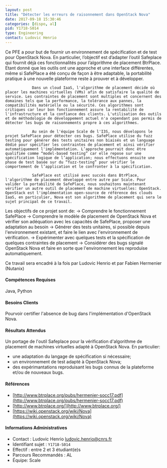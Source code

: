 ```yaml
---
layout: post
title: "Détecter les erreurs de raisonnement dans OpenStack Nova"
date: 2017-09-18 15:30:46
categories: [dispo, al]
pid: Y1718-S014
type: Engineering
contact: Ludovic Henrio
---
```

       
Ce PFE a pour but de fournir un environnement de spécification et de test pour OpenStack Nova. En particulier, l’objectif est d’adapter l’outil Safeplace qui fournit déjà ces fonctionnalités pour l’algorithme de placement BtrPlace. Etant donné que les outils ont une approche et une interface différentes, même si SafePlace a été conçu de façon à être adaptable, la portabilité pratique à une nouvelle plateforme reste à prouver et à développer.

                Dans un cloud IaaS, l'algorithme de placement décide où placer les machines virtuelles (VMs) afin de satisfaire la qualité de service. Les contraintes de placement sont multiples et concernent des domaines tels que la performance, la tolérance aux pannes, la compatibilités matérielle ou la sécurité. Ces algorithmes sont critiques car leur bon fonctionnement assure la rentabilité de l'infrastructure et la confiance des clients. L'utilisation des outils et de méthodologie de développement actuel n'a cependant pas permis de détecter les bugs de raisonnements propre à ces algorithmes.

                Au sein de l'équipe Scale de l'I3S, nous dévelopons le projet SafePlace pour détecter ces bugs. SafePlace utilise du fuzz testing pour générer des tests unitaires non biaisés et un language dédié pour spécifier les contraintes de placement et ainsi vérifier automatiquement l'implémentation. L’approche pourrait donc être qualifiée comme “model-based testing” car elle repose sur une spécification logique de l’application; nous effectuons ensuite une phase de test basée sur du “fuzz-testing” pour vérifier le comportement de l’application et le confronter à la spécification.

                SafePlace est utilisé avec succès dans BtrPlace, l'algorithme de placement développé entre autre par Scale. Pour valider la portabilité de SafePlace, nous souhaitons maintenant vérifier un autre outil de placement de machine virtuelles: OpenStack. OpenStack est l'implémentation open-source de référence des clouds IaaS, en particulier, Nova est son algorithme de placement qui sera le sujet principal de ce travail.
 
Les objectifs de ce projet sont de:
                -> Comprendre le fonctionnement SafePlace
                -> Comprendre le modèle de placement de OpenStack Nova et vérifier son adéquation avec les capacités de SafePlace, proposer une adaptation au besoin
                -> Générer des tests unitaires, si possible depuis l'environnement existant, et faire le lien avec l'environnement de vérification.
                -> Expérimenter avec quelques tests et la spécification de quelques contraintes de placement
                -> Considérer des bugs signalé OpenStack Nova et faire en sorte que l'environnement les reproduise automatiquement.

Ce travail sera encadré à la fois par Ludovic Henrio et par Fabien Hermenier (Nutanix)

#### Compétences Requises
Java, Python



     

#### Besoins Clients
Pourvoir certifier l'absence de bug dans l'implémentation d'OpenStack Nova.

#### Résultats Attendus
Un portage de l'outil Safeplace pour la vérification d'algorithme de placement de machines virtuelles adapté à OpenStack Nova. 
En particulier: 
- une adaptation du langage de spécification si nécessaire; 
- un environnement de test adapté à OpenStack Nova; 
- des expérimantations reproduisant les bugs connus de la plateforme et/ou de nouveaux bugs.

#### Références

  * [http://www.btrplace.org/pubs/hermenier-socc17.pdf](http://www.btrplace.org/pubs/hermenier-socc17.pdf)
  * [http://www.btrplace.org/](http://www.btrplace.org/)
  * [https://wiki.openstack.org/wiki/Nova](https://wiki.openstack.org/wiki/Nova)

#### Informations Administratives
  * Contact : Ludovic Henrio <ludovic.henrio@cnrs.fr>
  * Identifiant sujet : `Y1718-S014`
  * Effectif : entre 2 et 3 étudiant(e)s
  * Parcours Recommandés : AL
  * Équipe: Scale

     